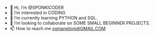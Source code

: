 - 👋 Hi, I’m @SPONKICODER
- 👀 I’m interested in CODING
- 🌱 I’m currently learning PYTHON and SQL.
- 💞️ I’m looking to collaborate on SOME SMALL BEGINNER PROJECTS.
- 📫 How to reach me osmanetoni@GMAIL.COM

<!---
SPONKICODER/SPONKICODER is a ✨ special ✨ repository because its `README.md` (this file) appears on your GitHub profile.
You can click the Preview link to take a look at your changes.
--->
